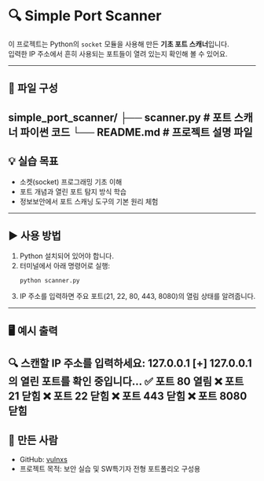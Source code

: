 # 🔍 Simple Port Scanner

이 프로젝트는 Python의 `socket` 모듈을 사용해 만든 **기초 포트 스캐너**입니다.  
입력한 IP 주소에서 흔히 사용되는 포트들이 열려 있는지 확인해 볼 수 있어요.

---

## 📁 파일 구성

simple_port_scanner/
├── scanner.py # 포트 스캐너 파이썬 코드
└── README.md # 프로젝트 설명 파일
---

## 💡 실습 목표

- 소켓(socket) 프로그래밍 기초 이해
- 포트 개념과 열린 포트 탐지 방식 학습
- 정보보안에서 포트 스캐닝 도구의 기본 원리 체험

---

## ▶️ 사용 방법

1. Python 설치되어 있어야 합니다.
2. 터미널에서 아래 명령어로 실행:
    ```
    python scanner.py
    ```
3. IP 주소를 입력하면 주요 포트(21, 22, 80, 443, 8080)의 열림 상태를 알려줍니다.

---

## 🖥️ 예시 출력

🔍 스캔할 IP 주소를 입력하세요: 127.0.0.1
[+] 127.0.0.1의 열린 포트를 확인 중입니다...
✅ 포트 80 열림
❌ 포트 21 닫힘
❌ 포트 22 닫힘
❌ 포트 443 닫힘
❌ 포트 8080 닫힘
---

## 🙋 만든 사람

- GitHub: [vulnxs](https://github.com/vulnxs)
- 프로젝트 목적: 보안 실습 및 SW특기자 전형 포트폴리오 구성용
